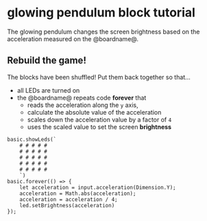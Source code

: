 # glowing pendulum block tutorial

The glowing pendulum changes the screen brightness based on the acceleration measured on the @boardname@.

## Rebuild the game!

The blocks have been shuffled! Put them back together so that...
* all LEDs are turned on
* the @boardname@ repeats code **forever** that
  * reads the acceleration along the ``y`` axis,
  * calculate the absolute value of the acceleration
  * scales down the acceleration value by a factor of `4`
  * uses the scaled value to set the screen **brightness**

```blocks
basic.showLeds(`
    # # # # #
    # # # # #
    # # # # #
    # # # # #
    # # # # #
    `)
basic.forever(() => {
    let acceleration = input.acceleration(Dimension.Y);
    acceleration = Math.abs(acceleration);
    acceleration = acceleration / 4;
    led.setBrightness(acceleration)
});
```
